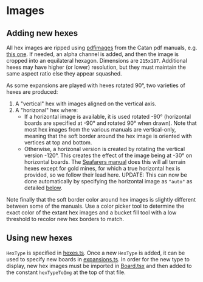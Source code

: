 # Images

## Adding new hexes

All hex images are ripped using
[pdfimages](https://linux.die.net/man/1/pdfimages) from the Catan pdf manuals,
e.g. [this
one](https://www.catan.com/sites/prod/files/2021-06/catan_base_rules_2020_200707.pdf).
If needed, an alpha channel is added, and then the image is cropped into an
equilateral hexagon. Dimensions are `215x187`. Additional hexes may have higher
(or lower) resolution, but they must maintain the same aspect ratio else they
appear squashed.

As some expansions are played with hexes rotated 90°, two varieties of hexes are produced:

1. A "vertical" hex with images aligned on the vertical axis.
2. A "horizonal" hex where:
   - If a horizontal image is available, it is used rotated -90° (horizontal
     boards are specified at -90° and rotated 90° when drawn). Note that most
     hex images from the various manuals are vertical-only, meaning that the
     soft border around the hex image is oriented with vertices at top and
     bottom.
   - Otherwise, a horizonal version is created by rotating the vertical version
     -120°. This creates the effect of the image being at -30° on horizontal
     boards. The [Seafarers
     manual](https://www.catan.com/sites/prod/files/2021-06/catan-seafarers_2021_rule_book_201201.pdf)
     does this will all terrain hexes except for gold mines, for which a true
     horizontal hex is provided, so we follow their lead here. UPDATE: This can
     now be done automatically by specifying the horizontal image as `"auto"`
     as detailed [below](#using-new-hexes).

Note finally that the soft border color around hex images is slightly different
between some of the manuals. Use a color picker tool to determine the exact
color of the extant hex images and a bucket fill tool with a low threshold to
recolor new hex borders to match.

## Using new hexes

`HexType` is specified in [hexes.ts](../types/hexes.ts). Once a new `HexType` is
added, it can be used to specify new boards in
[expansions.ts](../data/expansions.ts). In order for the new type to display,
new hex images must be imported in [Board.tsx](../components/Board.tsx) and then
added to the constant `hexTypeToImg` at the top of that file.
